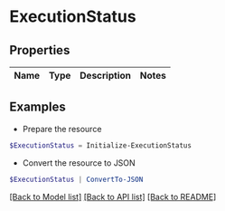# ExecutionStatus
## Properties

Name | Type | Description | Notes
------------ | ------------- | ------------- | -------------

## Examples

- Prepare the resource
```powershell
$ExecutionStatus = Initialize-ExecutionStatus 
```

- Convert the resource to JSON
```powershell
$ExecutionStatus | ConvertTo-JSON
```

[[Back to Model list]](../README.md#documentation-for-models) [[Back to API list]](../README.md#documentation-for-api-endpoints) [[Back to README]](../README.md)

